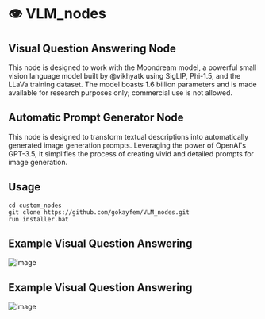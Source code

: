 # 👁️ VLM_nodes

## Visual Question Answering Node
This node is designed to work with the Moondream model, a powerful small vision language model built by @vikhyatk using SigLIP, Phi-1.5, and the LLaVa training dataset. 
The model boasts 1.6 billion parameters and is made available for research purposes only; commercial use is not allowed.

## Automatic Prompt Generator Node
This node is designed to transform textual descriptions into automatically generated image generation prompts. 
Leveraging the power of OpenAI's GPT-3.5, it simplifies the process of creating vivid and detailed prompts for image generation.

## Usage

```
cd custom_nodes
git clone https://github.com/gokayfem/VLM_nodes.git
run installer.bat
```
## Example Visual Question Answering
![image](https://github.com/gokayfem/VLM_nodes/assets/88277926/2e82fe70-550d-437c-8738-6fb638e42d1d)

## Example Visual Question Answering
![image](https://github.com/gokayfem/VLM_nodes/assets/88277926/a2dae1f8-895f-4e01-a7e4-1e65f0549244)

